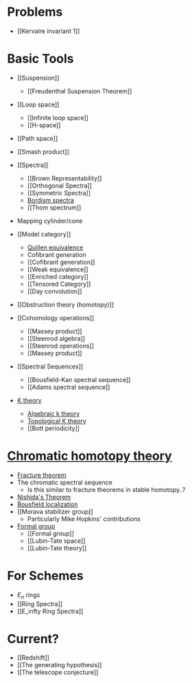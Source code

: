 # Problems
- [[Kervaire invariant 1]]

# Basic Tools
- [[Suspension]]
	- [[Freudenthal Suspension Theorem]]
- [[Loop space]] 
	- [[Infinite loop space]]
	- [[H-space]]
- [[Path space]]
- [[Smash product]]
- [[Spectra]]
	- [[Brown Representability]]
	- [[Orthogonal Spectra]]
	- [[Symmetric Spectra]]
	- [Bordism spectra](Bordism%20spectra.md)
	- [[Thom spectrum]]
- Mapping cylinder/cone
- [[Model category]]
	- [Quillen equivalence](Quillen%20equivalence)
	- Cofibrant generation
	- [[Cofibrant generation]]
	- [[Weak equivalence]]
	- [[Enriched category]]
	- [[Tensored Category]]
	- [[Day convolution]]
	
- [[Obstruction theory (homotopy)]]
- [[Cohomology operations]]
	- [[Massey product]]
	- [[Steenrod algebra]]
	- [[Steenrod operations]]
	- [[Massey product]]
- [[Spectral Sequences]]
	- [[Bousfield-Kan spectral sequence]]
	- [[Adams spectral sequence]]
- [K theory](K%20theory)
	- [Algebraic k theory](Algebraic%20k%20theory.md)
	- [Topological K theory](Topological%20K%20theory)
	- [[Bott periodicity]]


# [Chromatic homotopy theory](Chromatic%20homotopy%20theory)

- [Fracture theorem](Fracture%20theorem)
- The chromatic spectral sequence
	- Is this similar to fracture theorems in stable homotopy..?
- [Nishida's Theorem](Nishida's%20Theorem.md)
- [Bousfield localization](Bousfield%20localization)
- [[Morava stabilizer group]]
	- Particularly Mike Hopkins' contributions
- [Formal group](Formal%20group)
	- [[Formal group]]
	- [[Lubin-Tate space]]
	- [[Lubin-Tate theory]]
# For Schemes
- $E_n$ rings
- [[Ring Spectra]]
- [[E_infty Ring Spectra]]

# Current?
- [[Redshift]]
- [[The generating hypothesis]]
- [[The telescope conjecture]]